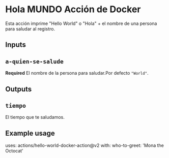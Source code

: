 # Hola MUNDO Acción de Docker 

Esta acción imprime "Hello World" o "Hola" + el nombre de una persona para saludar al registro.

## Inputs

## `a-quien-se-salude`

**Required** El nombre de la persona para saludar.Por defecto `"World"`.

## Outputs

## `tiempo`

El tiempo que te saludamos.

## Example usage

uses: actions/hello-world-docker-action@v2
with:
  who-to-greet: 'Mona the Octocat'
